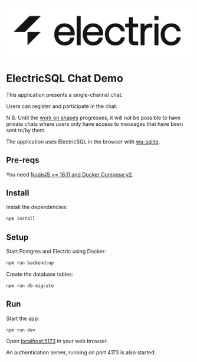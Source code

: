 <a href="https://electric-sql.com">
  <picture>
    <source media="(prefers-color-scheme: dark)"
        srcset="https://raw.githubusercontent.com/electric-sql/meta/main/identity/ElectricSQL-logo-light-trans.svg"
    />
    <source media="(prefers-color-scheme: light)"
        srcset="https://raw.githubusercontent.com/electric-sql/meta/main/identity/ElectricSQL-logo-black.svg"
    />
    <img alt="ElectricSQL logo"
        src="https://raw.githubusercontent.com/electric-sql/meta/main/identity/ElectricSQL-logo-black.svg"
    />
  </picture>
</a>

# ElectricSQL Chat Demo

This application presents a single-channel chat.

Users can register and participate in the chat.

N.B. Until the [work on shapes](https://electric-sql.com/docs/reference/roadmap#shapes)
progresses, it will not be possible to have private chats where users only have access
to messages that have been sent to/by them.

The application uses ElectricSQL in the browser with [wa-sqlite](https://electric-sql.com/docs/integrations/drivers/web/wa-sqlite).

## Pre-reqs

You need [NodeJS >= 16.11 and Docker Compose v2](https://electric-sql.com/docs/usage/installation/prereqs).

## Install

Install the dependencies:

```sh
npm install
```

## Setup

Start Postgres and Electric using Docker:

```sh
npm run backend:up
```

Create the database tables:

```sh
npm run db:migrate
```

## Run

Start the app:

```sh
npm run dev
```

Open [localhost:5173](http://localhost:5173) in your web browser.

An authentication server, running on port 4173 is also started.
